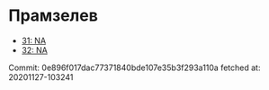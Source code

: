 # Прамзелев
- [31: NA](31.md)
- [32: NA](32.md)

Commit: 0e896f017dac77371840bde107e35b3f293a110a
 fetched at: 20201127-103241
